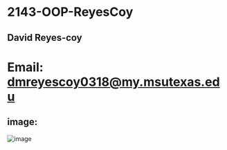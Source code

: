 # 2143-OOP-ReyesCoy
## David Reyes-coy
# Email: dmreyescoy0318@my.msutexas.edu

## image:
![image](https://user-images.githubusercontent.com/89245120/131742535-f61eb525-fa8b-454f-a7b7-d23746484e47.png)
